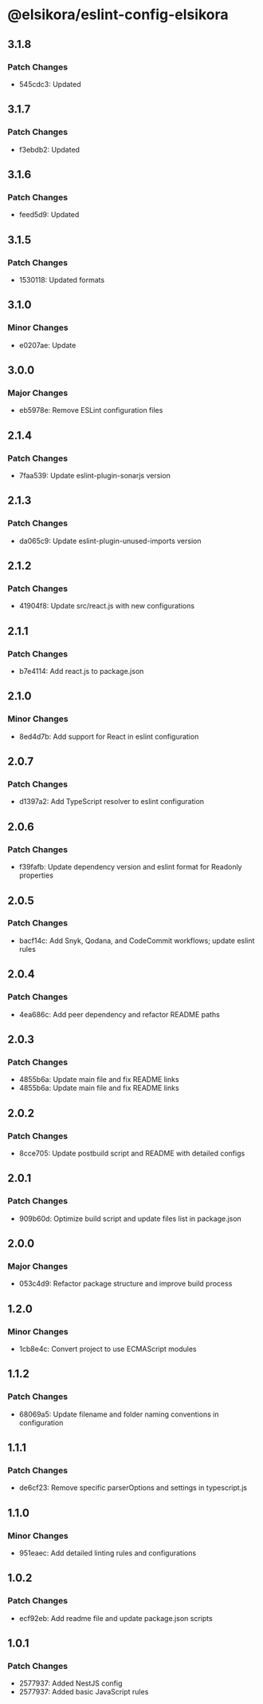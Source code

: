 # @elsikora/eslint-config-elsikora

## 3.1.8

### Patch Changes

- 545cdc3: Updated

## 3.1.7

### Patch Changes

- f3ebdb2: Updated

## 3.1.6

### Patch Changes

- feed5d9: Updated

## 3.1.5

### Patch Changes

- 1530118: Updated formats

## 3.1.0

### Minor Changes

- e0207ae: Update

## 3.0.0

### Major Changes

- eb5978e: Remove ESLint configuration files

## 2.1.4

### Patch Changes

- 7faa539: Update eslint-plugin-sonarjs version

## 2.1.3

### Patch Changes

- da065c9: Update eslint-plugin-unused-imports version

## 2.1.2

### Patch Changes

- 41904f8: Update src/react.js with new configurations

## 2.1.1

### Patch Changes

- b7e4114: Add react.js to package.json

## 2.1.0

### Minor Changes

- 8ed4d7b: Add support for React in eslint configuration

## 2.0.7

### Patch Changes

- d1397a2: Add TypeScript resolver to eslint configuration

## 2.0.6

### Patch Changes

- f39fafb: Update dependency version and eslint format for Readonly properties

## 2.0.5

### Patch Changes

- bacf14c: Add Snyk, Qodana, and CodeCommit workflows; update eslint rules

## 2.0.4

### Patch Changes

- 4ea686c: Add peer dependency and refactor README paths

## 2.0.3

### Patch Changes

- 4855b6a: Update main file and fix README links
- 4855b6a: Update main file and fix README links

## 2.0.2

### Patch Changes

- 8cce705: Update postbuild script and README with detailed configs

## 2.0.1

### Patch Changes

- 909b60d: Optimize build script and update files list in package.json

## 2.0.0

### Major Changes

- 053c4d9: Refactor package structure and improve build process

## 1.2.0

### Minor Changes

- 1cb8e4c: Convert project to use ECMAScript modules

## 1.1.2

### Patch Changes

- 68069a5: Update filename and folder naming conventions in configuration

## 1.1.1

### Patch Changes

- de6cf23: Remove specific parserOptions and settings in typescript.js

## 1.1.0

### Minor Changes

- 951eaec: Add detailed linting rules and configurations

## 1.0.2

### Patch Changes

- ecf92eb: Add readme file and update package.json scripts

## 1.0.1

### Patch Changes

- 2577937: Added NestJS config
- 2577937: Added basic JavaScript rules
